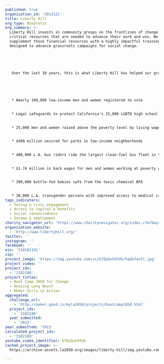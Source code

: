 ```yaml
---
published: true
organization_id: '2013121'
title: Liberty Hill
org_type: Nonprofit
org_summary: >-
  Liberty Hill invests in community groups on the frontlines of change with
  critical resources that are needed to advance their work and win. We
  supplement those financial resources with a highly impactful training program
  designed to advance grassroots campaigns for social change. 
   
   
   
   
   
   Over the last 10 years, this is what Liberty Hill has helped our grantees deliver for Los Angeles:
   
   
   
   
   
   * Nearly 100,000 low-income men and women registered to vote
   
   
   * Legal safeguards to protect California's 25,000 LGBTQ high school students from harassment and violence
   
   
   * 25,000 men and women raised above the poverty level by living wage jobs
   
   
   * $400 million secured for parks in low-income neighborhoods
   
   
   * 400,000 L.A. bus riders ride the largest clean-fuel bus fleet in the country
   
   
   * $1.74 million in back wages for men and women working at poverty wages in Koreatown supermarkets
   
   
   * 300,000 bottle-fed babies safe from the toxic chemical BPA
   
   
   * 30,000 L.A. transgender persons with improved access to medical care
tags_indicators:
  - Voting & civic engagement
  - Access to capital & benefits
  - Social connectedness
  - Income & employment
charity_navigator_url: 'https://www.charitynavigator.org/index.cfm?bay=search.profile&ein=510181191'
organization_website:
  - 'http://www.libertyhill.org/'
twitter: ''
instagram: ''
facebook: ''
ein: '510181191'
zip: ''
project_image: 'https://img.youtube.com/vi/kfEpQxhOtUk/hqdefault.jpg'
project_video: ''
project_ids:
  - '3102180'
project_titles:
  - Boot Camp 2050 for Change
  - Housing Long Beach
  - Khmer Girls in Action
aggregated:
  challenge_url:
    - 'http://maker.good.is/myla2050/projects/bootcamp2050.html'
  project_ids:
    - '3102180'
  year_submitted:
    - '2013'
year_submitted: '2013'
calculated_project_ids:
  - '3102180'
youtube_video_identifier: kfEpQxhOtUk
cached_project_image: >-
  https://archive-assets.la2050.org/images/liberty-hill/img.youtube.com/vi/kfEpQxhOtUk/hqdefault.jpg

---
```

